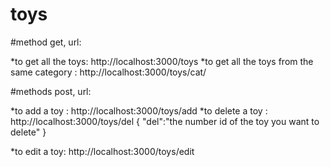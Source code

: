 # toys

#method get, url:

*to get all the toys: http://localhost:3000/toys
*to get all the toys from the same category : http://localhost:3000/toys/cat/<category>


#methods post, url:

*to add a toy : http://localhost:3000/toys/add
*to delete a toy : http://localhost:3000/toys/del
{
"del":"the number id of the toy you want to delete"
}

*to edit a toy: http://localhost:3000/toys/edit
